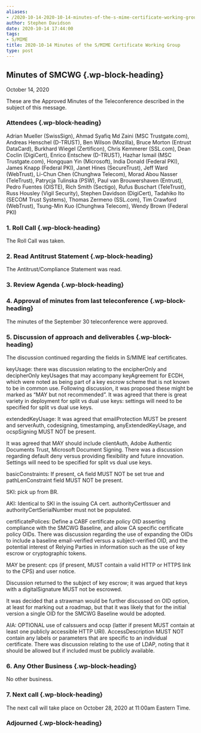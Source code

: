```yaml
---
aliases:
- /2020-10-14-2020-10-14-minutes-of-the-s-mime-certificate-working-group/
author: Stephen Davidson
date: 2020-10-14 17:44:00
tags:
- S/MIME
title: 2020-10-14 Minutes of the S/MIME Certificate Working Group
type: post
---
```


## Minutes of SMCWG {.wp-block-heading}

October 14, 2020

These are the Approved Minutes of the Teleconference described in the subject of this message.

### Attendees {.wp-block-heading}

Adrian Mueller (SwissSign), Ahmad Syafiq Md Zaini (MSC Trustgate.com), Andreas Henschel (D-TRUST), Ben Wilson (Mozilla), Bruce Morton (Entrust DataCard), Burkhard Wiegel (Zertificon), Chris Kemmerer (SSL.com), Dean Coclin (DigiCert), Enrico Entschew (D-TRUST), Hazhar Ismail (MSC Trustgate.com), Hongquan Yin (Microsoft), India Donald (Federal PKI), James Knapp (Federal PKI), Janet Hines (SecureTrust), Jeff Ward (WebTrust), Li-Chun Chen (Chunghwa Telecom), Morad Abou Nasser (TeleTrust), Patrycja Tulinska (PSW), Paul van Brouwershaven (Entrust), Pedro Fuentes (OISTE), Rich Smith (Sectigo), Rufus Buschart (TeleTrust), Russ Housley (Vigil Security), Stephen Davidson (DigiCert), Tadahiko Ito (SECOM Trust Systems), Thomas Zermeno (SSL.com), Tim Crawford (WebTrust), Tsung-Min Kuo (Chunghwa Telecom), Wendy Brown (Federal PKI)

### 1. Roll Call {.wp-block-heading}

The Roll Call was taken.

### 2. Read Antitrust Statement {.wp-block-heading}

The Antitrust/Compliance Statement was read.

### 3. Review Agenda {.wp-block-heading}

### 4. Approval of minutes from last teleconference {.wp-block-heading}

The minutes of the September 30 teleconference were approved.

### 5. Discussion of approach and deliverables {.wp-block-heading}

The discussion continued regarding the fields in S/MIME leaf certificates.

keyUsage: there was discussion relating to the encipherOnly and decipherOnly keyUsages that may accompany keyAgreement for ECDH, which were noted as being part of a key escrow scheme that is not known to be in common use. Following discussion, it was proposed these might be marked as “MAY but not recommended”. It was agreed that there is great variety in deployment for split vs dual use keys: settings will need to be specified for split vs dual use keys.

extendedKeyUsage: It was agreed that emailProtection MUST be present and serverAuth, codesigning, timestamping, anyExtendedKeyUsage, and ocspSigning MUST NOT be present.

It was agreed that MAY should include clientAuth, Adobe Authentic Documents Trust, Microsoft Document Signing. There was a discussion regarding default deny versus providing flexibility and future innovation. Settings will need to be specified for split vs dual use keys.

basicConstraints: If present, cA field MUST NOT be set true and pathLenConstraint field MUST NOT be present.

SKI: pick up from BR.

AKI: Identical to SKI in the issuing CA cert. authorityCertIssuer and authorityCertSerialNumber must not be populated.

certificatePolices: Define a CABF certificate policy OID asserting compliance with the SMCWG Baseline, and allow CA specific certificate policy OIDs. There was discussion regarding the use of expanding the OIDs to include a baseline email-verified versus a subject-verified OID, and the potential interest of Relying Parties in information such as the use of key escrow or cryptographic tokens.

MAY be present: cps (if present, MUST contain a valid HTTP or HTTPS link to the CPS) and user notice.

Discussion returned to the subject of key escrow; it was argued that keys with a digitalSignature MUST not be escrowed.

It was decided that a strawman would be further discussed on OID option, at least for marking out a roadmap, but that it was likely that for the initial version a single OID for the SMCWG Baseline would be adopted.

AIA: OPTIONAL use of caIssuers and ocsp (latter if present MUST contain at least one publicly accessible HTTP URI). AccessDescription MUST NOT contain any labels or parameters that are specific to an individual certificate. There was discussion relating to the use of LDAP, noting that it should be allowed but if included must be publicly available.

### 6. Any Other Business {.wp-block-heading}

No other business.

### 7. Next call {.wp-block-heading}

The next call will take place on October 28, 2020 at 11:00am Eastern Time.

### Adjourned {.wp-block-heading}
